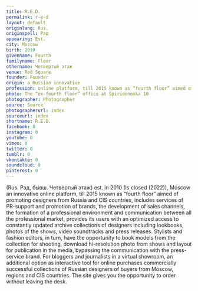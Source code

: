 ```yaml
---
title: R.E.D.
permalink: r-e-d
layout: default
originlang: Rus.
originspell: Рэд
appearing: Est.
city: Moscow
birth: 2010
givenname: Fourth
familyname: Floor
othername: Четвертый этаж
venue: Red Square
founder: Founder
origin: a Russian innovative
profession: online platform, till 2015 known as “fourth floor” aimed of promoting designers from Russia and CIS countries, includes services of PR-support and promotion of brands
photo: The “ex-fourth floor” office at Spiridonovka 10
photographer: Photographer
source: Source
photographerurl: index
sourceurl: index
shortname: R.E.D.
facebook: 0
instagram: 0
youtube: 0
vimeo: 0
twitter: 0
tumblr: 0
vkontakte: 0
soundcloud: 0
pinterest: 0
---
```


(Rus. Рэд, бывш. Четвертый этаж) est. in 2010 (Is closed (2022)), Moscow an innovative online platform, till 2015 known as “fourth floor” aimed of promoting designers from Russia and CIS countries, includes services of PR-support and promotion of brands, the development of sales channels, the formation of a professional environment and communication between all the professional market, provides its users with an optimized access to constantly updated archive collections of designers including lookbooks, photos of the shows, video soundtracks and press releases. Stylists and fashion editors, in turn, have the opportunity to book models from the collection for shooting, download hi-resolution photo from shows and layout for publication in the media, bypassing the communication with the press-service brand. For bloggers and journalists in a virtual showroom, an additional option as interactive tool for online purchases commercially successful collections of Russian designers of buyers from Moscow, regions and CIS countries. The site gives you the opportunity to order without leaving the desk.
